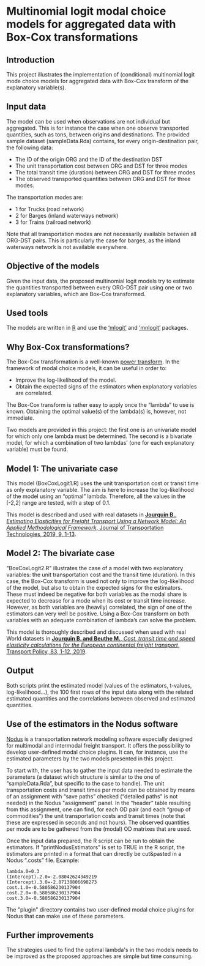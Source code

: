 # Multinomial logit modal choice models for aggregated data with Box-Cox transformations

## Introduction
This project illustrates the implementation of (conditional) multinomial
logit mode choice models for aggregated data with Box-Cox transform
of the explanatory variable(s).

## Input data
The model can be used when observations are not individual but aggregated. 
This is for instance the case when one observe transported quantities, 
such as tons, between origins and destinations. The provided sample dataset 
(sampleData.Rda) contains, for every origin-destination pair, the 
following data:
-	The ID of the origin ORG and the ID of the destination DST
-	The unit transportation cost between ORG and DST for three modes
-	The total transit time (duration) between ORG and DST for three modes
-	The observed transported quantities between ORG and DST for three modes.

The transportation modes are:
-	1 for Trucks (road network)
-	2 for Barges (inland waterways network)
-	3 for Trains (railroad network)

Note that all transportation modes are not necessarily available between 
all ORG-DST pairs. This is particularly the case for barges, as the 
inland waterways network is not available everywhere. 

## Objective of the models
Given the input data, the proposed multinomial logit models try to 
estimate the quantities transported between every ORG-DST pair using one 
or two explanatory variables, which are Box-Cox transformed.

## Used tools
The models are written in [R](https://www.r-project.org) and use the 
[‘mlogit’](https://cran.r-project.org/web/packages/mlogit/index.html) 
and [‘mnlogit’](https://cran.r-project.org/web/packages/mnlogit/index.html) 
packages.

## Why Box-Cox transformations?
The Box-Cox transformation is a well-known 
[power transform](https://en.wikipedia.org/wiki/Power_transform#Box–Cox_transformation). 
In the framework of modal choice models, it can be useful in order to:
-	Improve the log-likelihood of the model.
-	Obtain the expected signs of the estimators when explanatory variables are correlated.

The Box-Cox transform is rather easy to apply once the “lambda” to use is 
known. Obtaining the optimal value(s) of the lambda(s) is, however, not 
immediate. 

Two models are provided in this project: the first one is an univariate 
model for which only one lambda must be determined. The second is a 
bivariate model, for which a combination of two lambdas’ (one for each 
explanatory variable) must be found.

## Model 1: The univariate case
This model (BoxCoxLogit1.R) uses the unit transportation cost or transit 
time as only explanatory variable. The aim is here to increase the 
log-likelihood of the model using an “optimal” lambda. Therefore, all 
the values in the [-2,2] range are tested, with a step of 0.1.

This model is described and used with real datasets in 
[**Jourquin B.**, *Estimating Elasticities for Freight Transport Using a 
Network Model: An Applied Methodological Framework*, Journal of 
Transportation Technologies, 2019, 9, 1-13](https://doi.org/10.4236/jtts.2019.91001).

## Model 2: The bivariate case
"BoxCoxLogit2.R" illustrates the case of a model with two explanatory 
variables: the unit transportation cost and the transit time (duration). 
In this case, the Box-Cox transform is used not only to improve the 
log-likelihood of the model, but also to obtain the expected signs for 
the estimators. These must indeed be negative for both variables as the 
modal share is expected to decrease for a mode when its cost or transit 
time increase. However, as both variables are (heavily) correlated, the 
sign of one of the estimators can very well be positive. Using a Box-Cox 
transform on both variables with an adequate combination of lambda’s can 
solve the problem.

This model is thoroughly described and discussed when used with real 
World datasets in [**Jourquin B. and Beuthe M.**, *Cost, transit time 
and speed elasticity calculations for the European continental freight 
transport*, Transport Policy, 83, 1-12, 2019](https://doi.org/10.1016/j.tranpol.2019.08.009).

## Output
Both scripts print the estimated model (values of the estimators, t-values,
log-likelihood...), the 100 first rows of the input data along with the
related estimated quantities and the correlations between observed and 
estimated quantities.

## Use of the estimators in the Nodus software
[Nodus](http://nodus.uclouvain.be) is a transportation network modeling 
software especially designed for multimodal and intermodal freight 
transport. It offers the possibility to develop user-defined modal 
choice plugins. It can, for instance, use the estimated parameters by 
the two models presented in this project.

To start with, the user has to gather the input data needed to estimate 
the parameters (a dataset which structure is similar to the one of 
“sampleData.Rda”, but specific to the case to handle). The unit 
transportation costs and transit times per mode can be obtained by means of 
an assignment with “save paths” checked (“detailed paths” is not needed)
in the Nodus "assignment" panel. 
In the “header” table resulting from this assignment, one can find, for 
each OD pair (and each “group of commodities”) the unit transportation 
costs and transit times (note that these are expressed in seconds and 
not hours). The observed quantities per mode are to be gathered from the 
(modal) OD matrixes that are used.  

Once the input data prepared, the R script can be run to obtain the 
estimators. If "printNodusEstimators" is set to TRUE in the R script,
the estimators are printed in a format that can directly be 
cut&pasted in a Nodus “.costs” file. Example:

    lambda.0=0.3
    (Intercept).2.0=-2.08042624349219
    (Intercept).3.0=-2.87138806698273
    cost.1.0=-0.580586230137904
    cost.2.0=-0.580586230137904
    cost.3.0=-0.580586230137904 

The "plugin" directory contains two user-defined modal choice 
plugins for Nodus that can make use of these parameters. 

## Further improvements
The strategies used to find the optimal lambda's in the two models needs 
to be improved as the proposed approaches are simple but time consuming.


